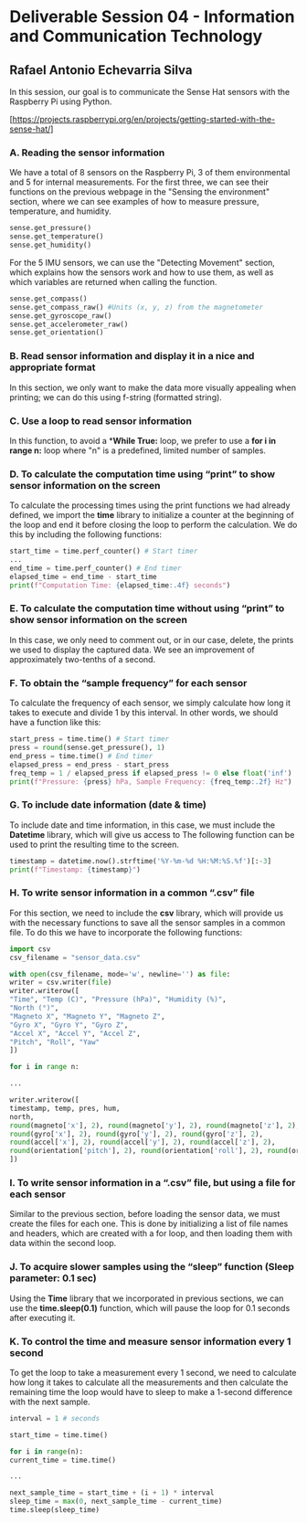 # Deliverable Session 04 - Information and Communication Technology

## Rafael Antonio Echevarria Silva

In this session, our goal is to communicate the Sense Hat sensors with the Raspberry Pi using Python.

[https://projects.raspberrypi.org/en/projects/getting-started-with-the-sense-hat/]

### A. Reading the sensor information

We have a total of 8 sensors on the Raspberry Pi, 3 of them environmental and 5 for internal measurements. For the first three, we can see their functions on the previous webpage in the "Sensing the environment" section, where we can see examples of how to measure pressure, temperature, and humidity.

```python
sense.get_pressure()
sense.get_temperature()
sense.get_humidity()
```

For the 5 IMU sensors, we can use the "Detecting Movement" section, which explains how the sensors work and how to use them, as well as which variables are returned when calling the function.

```python
sense.get_compass()
sense.get_compass_raw() #Units (x, y, z) from the magnetometer
sense.get_gyroscope_raw()
sense.get_accelerometer_raw()
sense.get_orientation()
```

### B. Read sensor information and display it in a nice and appropriate format

In this section, we only want to make the data more visually appealing when printing; we can do this using f-string (formatted string).

### C. Use a loop to read sensor information

In this function, to avoid a ***While True:** loop, we prefer to use a **for i in range n:** loop where "n" is a predefined, limited number of samples.

### D. To calculate the computation time using “print” to show sensor information on the screen

To calculate the processing times using the print functions we had already defined, we import the **time** library to initialize a counter at the beginning of the loop and end it before closing the loop to perform the calculation. We do this by including the following functions:

```python
start_time = time.perf_counter() # Start timer
...
end_time = time.perf_counter() # End timer
elapsed_time = end_time - start_time
print(f"Computation Time: {elapsed_time:.4f} seconds")
```

### E. To calculate the computation time without using “print” to show sensor information on the screen

In this case, we only need to comment out, or in our case, delete, the prints we used to display the captured data. We see an improvement of approximately two-tenths of a second.

### F. To obtain the “sample frequency” for each sensor

To calculate the frequency of each sensor, we simply calculate how long it takes to execute and divide 1 by this interval. In other words, we should have a function like this:

```python
start_press = time.time() # Start timer
press = round(sense.get_pressure(), 1)
end_press = time.time() # End timer
elapsed_press = end_press - start_press
freq_temp = 1 / elapsed_press if elapsed_press != 0 else float('inf')
print(f"Pressure: {press} hPa, Sample Frequency: {freq_temp:.2f} Hz")
```

### G. To include date information (date & time)

To include date and time information, in this case, we must include the **Datetime** library, which will give us access to The following function can be used to print the resulting time to the screen.

```python
timestamp = datetime.now().strftime('%Y-%m-%d %H:%M:%S.%f')[:-3]
print(f"Timestamp: {timestamp}")
```

### H. To write sensor information in a common “.csv” file

For this section, we need to include the **csv** library, which will provide us with the necessary functions to save all the sensor samples in a common file. To do this we have to incorporate the following functions:

```python
import csv
csv_filename = "sensor_data.csv"

with open(csv_filename, mode='w', newline='') as file: 
writer = csv.writer(file) 
writer.writerow([ 
"Time", "Temp (C)", "Pressure (hPa)", "Humidity (%)", 
"North (°)", 
"Magneto X", "Magneto Y", "Magneto Z", 
"Gyro X", "Gyro Y", "Gyro Z", 
"Accel X", "Accel Y", "Accel Z", 
"Pitch", "Roll", "Yaw" 
])

for i in range n: 

... 

writer.writerow([ 
timestamp, temp, pres, hum, 
north, 
round(magneto['x'], 2), round(magneto['y'], 2), round(magneto['z'], 2), 
round(gyro['x'], 2), round(gyro['y'], 2), round(gyro['z'], 2), 
round(accel['x'], 2), round(accel['y'], 2), round(accel['z'], 2), 
round(orientation['pitch'], 2), round(orientation['roll'], 2), round(orientation['yaw'], 2) 
])
```

### I. To write sensor information in a “.csv” file, but using a file for each sensor

Similar to the previous section, before loading the sensor data, we must create the files for each one. This is done by initializing a list of file names and headers, which are created with a for loop, and then loading them with data within the second loop.

### J. To acquire slower samples using the “sleep” function (Sleep parameter: 0.1 sec)

Using the **Time** library that we incorporated in previous sections, we can use the **time.sleep(0.1)** function, which will pause the loop for 0.1 seconds after executing it.

### K. To control the time and measure sensor information every 1 second

To get the loop to take a measurement every 1 second, we need to calculate how long it takes to calculate all the measurements and then calculate the remaining time the loop would have to sleep to make a 1-second difference with the next sample.

```python
interval = 1 # seconds

start_time = time.time()

for i in range(n):
current_time = time.time()

...

next_sample_time = start_time + (i + 1) * interval
sleep_time = max(0, next_sample_time - current_time)
time.sleep(sleep_time)
```
